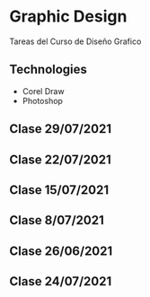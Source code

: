 # Graphic Design
Tareas del Curso de Diseño Grafico

## Technologies

* Corel Draw
* Photoshop

Clase 29/07/2021
----------------

Clase 22/07/2021
----------------

Clase 15/07/2021
----------------

Clase 8/07/2021
----------------

Clase 26/06/2021
----------------

Clase 24/07/2021
----------------

